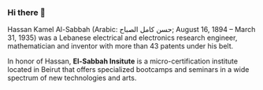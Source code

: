 ### Hi there 👋

Hassan Kamel Al-Sabbah (Arabic: حسن كامل الصباح; August 16, 1894 – March 31, 1935) was a Lebanese electrical and electronics research engineer, mathematician and inventor with more than 43 patents under his belt.

In honor of Hassan, **El-Sabbah Insitute** is a micro-certification institute located in Beirut that offers specialized bootcamps and seminars in a wide spectrum of new technologies and arts.  

